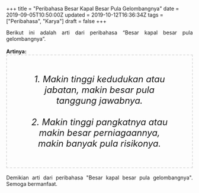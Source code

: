+++
title = "Peribahasa Besar Kapal Besar Pula Gelombangnya"
date = 2019-09-05T10:50:00Z
updated = 2019-10-12T16:36:34Z
tags = ["Peribahasa", "Karya"]
draft = false
+++

<div dir="ltr" style="text-align: left;" trbidi="on"><div style="text-align: justify;">Berikut ini adalah arti dari peribahasa “Besar kapal besar pula gelombangnya”.</div><br /><div style="text-align: justify;"><b>Artinya:</b></div><div style="border: 2px dashed #ddd; font-size: 24px; height: auto; margin: 0 auto; padding: 50px; text-align: center; width: auto;"><i>1. Makin tinggi kedudukan atau jabatan, makin besar pula tanggung jawabnya.<br /><br />2. Makin tinggi pangkatnya atau makin besar perniagaannya, makin banyak pula risikonya.</i></div><div style="text-align: justify;"><br /></div><div style="text-align: justify;">Demikian arti dari peribahasa "Besar kapal besar pula gelombangnya". Semoga bermanfaat.</div></div>

